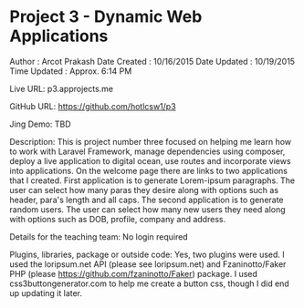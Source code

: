 # Project 3 - Dynamic Web Applications

Author       : Arcot Prakash
Date Created : 10/16/2015
Date Updated : 10/19/2015
Time Updated : Approx. 6:14 PM

Live URL: p3.approjects.me

GitHub URL: https://github.com/hotlcsw1/p3

Jing Demo: TBD

Description:
This is project number three focused on helping me learn how to work with Laravel Framework, manage dependencies using composer, deploy a live application to digital ocean, use routes and incorporate views into applications.  On the welcome page there are links to two applications that I created.  First application is to generate Lorem-ipsum paragraphs.  The user can select how many paras they desire along with options such as header, para's length and all caps.  The second application is to generate random users.  The user can select how many new users they need along with options such as DOB, profile, company and address.

Details for the teaching team:
No login required

Plugins, libraries, package or outside code:
Yes, two plugins were used.  I used the loripsum.net API (please see loripsum.net) and Fzaninotto/Faker PHP (please https://github.com/fzaninotto/Faker) package.  I used css3buttongenerator.com to help me create a button css, though I did end up updating it later.  
